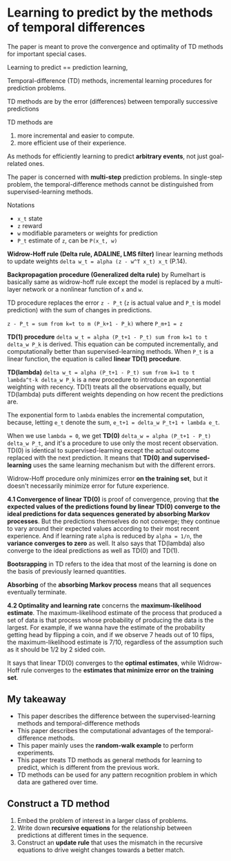 # Learning to predict by the methods of temporal differences

The paper is meant to prove the convergence and optimality of TD methods for important special cases.

Learning to predict == prediction learning,

Temporal-difference (TD) methods, incremental learning procedures for prediction problems.

TD methods are by the error (differences) between temporally successive predictions

TD methods are 
1. more incremental and easier to compute.
2. more efficient use of their experience.

As methods for efficiently learning to predict **arbitrary events**, not just goal-related ones.

The paper is concerned with **multi-step** prediction problems. In single-step problem, the temporal-difference methods 
cannot be distinguished from supervised-learning methods.

Notations
- `x_t` state
- `z` reward
- `w` modifiable parameters or weights for prediction
- `P_t` estimate of `z`, can be `P(x_t, w)`

**Widrow-Hoff rule (Delta rule, ADALINE, LMS filter)** linear learning methods to update weights `delta w_t = alpha (z - w^T x_t) x_t` (P.14).

**Backpropagation procedure (Generalized delta rule)** by Rumelhart is basically same as widrow-hoff rule except the model 
is replaced by a multi-layer network or a nonlinear function of `x` and `w`.

TD procedure replaces the error `z - P_t` (`z` is actual value and `P_t` is model prediction) with the sum of changes in predictions.

`z - P_t = sum from k=t to m (P_k+1 - P_k)` where `P_m+1 = z`

**TD(1) procedure** `delta w_t = alpha (P_t+1 - P_t) sum from k=1 to t delta_w P_k` is derived. This equation can be computed incrementally, 
and computationally better than supervised-learning methods. When `P_t` is a linear function, the equation is called 
**linear TD(1) procedure**.

**TD(lambda)** `delta w_t = alpha (P_t+1 - P_t) sum from k=1 to t lambda^t-k delta_w P_k` is a new procedure to introduce an exponential weighting with recency. TD(1) treats all the observations equally,
 but TD(lambda) puts different weights depending on how recent the predictions are.

The exponential form to `lambda` enables the incremental computation, because, letting `e_t` denote the sum, 
`e_t+1 = delta_w P_t+1 + lambda e_t`.

When we use `lambda = 0`, we get **TD(0)** `delta_w = alpha (P_t+1 - P_t) delta_w P_t`, and it's a procedure to use only the most recent observation. 
TD(0) is identical to supervised-learning except the actual outcome replaced with the next prediction. It means that 
**TD(0) and supervised-learning** uses the same learning mechanism but with the different errors.

Widrow-Hoff procedure only minimizes error **on the training set**, but it doesn't necessarily minimize error for future experience.

**4.1 Convergence of linear TD(0)** is proof of convergence, proving that **the expected values of the predictions 
found by linear TD(0) converge to the ideal predictions for data sequences generated by absorbing Markov processes**. But 
the predictions themselves do not converge; they continue to vary around their expected values according to their most 
recent experience. And if learning rate `alpha` is reduced by `alpha = 1/n`, the **variance converges to zero** as well. 
It also says that TD(lambda) also converge to the ideal predictions as well as TD(0) and TD(1).

**Bootsrapping** in TD refers to the idea that most of the learning is done on the basis of previously learned quantities.

**Absorbing** of the **absorbing Markov process** means that all sequences eventually terminate.

**4.2 Optimality and learning rate** concerns the **maximum-likelihood estimate**. The maximum-likelihood estimate of the 
process that produced a set of data is that process whose probability of producing the data is the largest. For example, 
if we wanna have the estimate of the probability getting head by flipping a coin, and if we observe 7 heads out of 10 flips, 
the maximum-likelihood estimate is 7/10, regardless of the assumption such as it should be 1/2 by 2 sided coin.

It says that linear TD(0) converges to the **optimal estimates**, while Widrow-Hoff rule converges to the **estimates that 
minimize error on the training set**.

## My takeaway

- This paper describes the difference between the supervised-learning methods and temporal-difference methods
- This paper describes the computational advantages of the temporal-difference methods.
- This paper mainly uses the **random-walk example** to perform experiments.
- This paper treats TD methods as general methods for learning to predict, which is different from the previous work.
- TD methods can be used for any pattern recognition problem in which data are gathered over time.

## Construct a TD method

1. Embed the problem of interest in a larger class of problems.
2. Write down **recursive equations** for the relationship between predictions at different times in the sequence.
3. Construct an **update rule** that uses the mismatch in the recursive equations to drive weight changes towards a better match.
